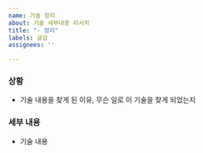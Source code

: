 ```yaml
---
name: 기술 정리
about: 기술 세부내용 리서치
title: "- 정리"
labels: 글감
assignees: ''

---
```


### 상황
* 기술 내용을 찾게 된 이유, 무슨 일로 이 기술을 찾게 되었는지

### 세부 내용
* 기술 내용
